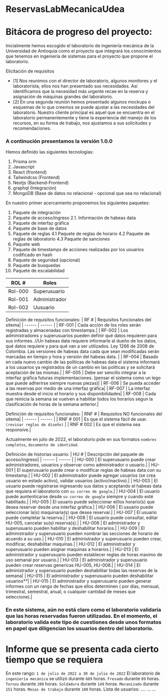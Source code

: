 # ReservasLabMecanicaUdea

# Bitácora de progreso del proyecto:
Inicialmente hemos escogido el laboratorio de ingeniería mecánica de la Universidad de Antioquia como el proyecto que integrará los conocimientos que tenemos en ingeniería de sistemas para el proyecto que propone el laboratorio. 

 Elicitación de requisitos
- [1]  Nos reunimos con el director de laboratorio, algunos monitores y el laboratorista, ellos nos han presentado sus necesidades. Así identificamos que la necesidad más urgente recae en la reserva y asignación de máquinas grandes del laboratorio.
- [2] En una segunda reunión hemos presentado algunos mockups o esquemas de lo que creemos se puede ajustar a las necesidades del laboratorio. Nuestro cliente principal es aquel que se encuentra en el laboratorio permanentemente y tiene la experiencia del manejo de los recursos, en su forma de trabajo, nos ajustamos a sus solicitudes y recomendaciones.

### A continución presentamos la versión 1.0.0

Hemos definido las siguientes tecnologías:
1.  Prisma orm
2.  Javascript
2.  React (frontend)
2.  Tailwindcss (Frontend)
2.  Nextjs (Backend-Frontend)
3.  graphql (Integración)
4.  MongoDB (Base de datos no relacional - opcional que sea no relacional)

  En nuestro primer acercamiento proponemos los siguientes paquetes:
1. Paquete de integración
2. Paquete de acceso/ingreso
    2.1. Información de habeas data
2. Paquete de interfaz gráfica
3. Paquete de base de datos
4. Paquete de reglas
    4.1 Paquete de reglas de horario
    4.2 Paquete de reglas de laboratorio
    4.3 Paquete de sanciones
5. Paquete web
6. Paquete de timestamps de acciones realizadas por los usuarios codificado en hash
7. Paquete de seguridad (opcional) 
8. Paquete de busquedas
9. Paquete de escalabilidad 

| ROL # | Roles |
| ------ | ------ |
| Rol-000 | Superusuario |
| Rol-001 | Administrador |
| Rol-002 | Uusuario |

Definición de requisitos funcionales:
| RF # | Requisitos funcionales del sitema|
| ------ | ------ |
| RF-001 | Cada acción de los roles serán registradas y almacenadas con timestamps.|
| RF-002 | Los administradores y superusuarios pueden definir qué datos requieren para sus informes. //Un habeas data requiere informarle al dueño de los datos, qué datos requiere y para qué van a ser utilizados. Ley 1266 de 2008 de Colombia. Las versiones de habeas data cada que sean modificadas serán marcadas en tiempo y hora y versión del habeas data. |
| RF-004 | Basado en cada nuevo cambio de las políticas de habeas data el sistema informará a los usuarios ya registrados de un cambio en las políticas y se solicitará aceptación de las mismas.|
| RF-005 | Debe ser sencillo integrar a la interfaz gráfica futuras implementaciones. (pensar el sistema como un lego que puede adherirse siempre nuevas piezas)|
| RF-006 | Se pueda acceder a las reservas por medio de una interfaz gráfica|
| RF-007 | La interfaz muestra desde el inicio el horario y sus disponibilidades|
| RF-008 | Cada que reinicia la semana se vuelven a habilitar todos los horarios segun la clasificación de horas de la semana anterior.|

Definición de requisitos funcionales:
| RNF # | Requisitos NO funcionales del sitema|
| ------ | ------ |
| RNF # 001 | Es que el sistema fácil de usar. `(revisar reglas de diseño)` |
| RNF # 002 | Es que el sistema sea responsive.|

Actualmente en julio de 2022, el laboratorio pide en sus formatos `nombres completos`, `documento de identidad`.

Definición de historias usuario:
| HU # | Descripción del paquete de acceso/ingreso|
| ------ | ------ |
| HU-000 | El superusuario puede crear administradores, usuarios y observar como administrador o usuario.|
| HU-001 | El superusuario  puede crear o modificar reglas de habeas data con su timestamp.|
| HU-002 | El administrador puede agregar usuarios (se crea usuario en estado activo), validar usuarios (activo/inactivo).|
| HU-003 | El usuario puede registrarse ingresando sus datos y aceptando el habeas data que requiera el laboratorio con `su correo de google`.|
| HU-004 | El usuario puede auntenticarse desde `su correo de google` siempre y cuando esté habilitado.|
| HU-005 | El usuario puede seleccionar el/los horario(s) que desea reservar desde una interfaz gráfica.|
| HU-006 | El usuario puede seleccionar la(s) maquinaria(s) que desea reservar.|
| HU-007 | El usuario puede completar la reserva.|
| HU-008 | El usuario puede consultar, editar HU-005, cancelar su(s) reserva(s).|
| HU-008 | El administrador y superusuario pueden habilitar y deshabilitar horarios.|
| HU-009 | El administrador y superusuario pueden nombrar las secciones de horario de acuerdo a su uso.|
| HU-010 | El administrador y superusuario pueden crear, modificar, deshabilitar maquinas.|
| HU-012 | El administrador y superusuario pueden asignar maquinas a horarios.|
| HU-013 | El administrador y superusuario pueden establecer reglas de horas maximo de uso semanal por usuario.|
| HU-013 | El administrador y superusuario pueden crear reservas genericas HU-005, HU-008.|
| HU-014 | El administrador y superusuario pueden deshabilitar todas las reservas de la semana|
| HU-015 | El administrador y superusuario pueden deshabilitar usuarios**|
| HU-015 | El administrador y superusuario pueden generar informes con un rango de fechas que ellos determinen ( por días, mensual, trimestral, semestral, anual, o cualquier cantidad de meses que seleccione).|

### En este sistema, aún no está claro como el laboratorio validaría que las horas reservadas fueron utilizadas. En el momento, el laboratorio valida este tipo de cuestiones desde unos formatos en papel que diligencian los usuarios dentro del laboratorio.

# Informe que se presenta cada cierto tiempo que se requiera

En este rango: `1 de julio de 2022 a 30 de julio de 2022`
El laboratorio de `ingeniería mecánica` se utilizó durante `689` horas.
`Fresado` durante `89` horas.
`Tornos` durante `200` horas.
`Soldadura` durante `149` horas.
`Mecanizado` durante `151` horas.
`Mesas de trabajo` durante `100` horas.
Lista de usuarios:
....
...
...
